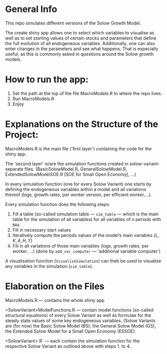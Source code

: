 # General Info

This repo simulates different versions of the Solow Growth Model.

The create shiny app allows one to select which variables to visualise as well as to set starting values of certain stocks and parameters that define the full evolution of all endogeneous variables. Additionally, one can also enter changes in the parameters and see what happens. That is especially useful, as this is commonly asked in questions around the Solow growth models.

# How to run the app:
1. Set the path at the top of the file MacroModels.R to where the repo lives. 
2. Run MacroModels.R 
3. Enjoy


# Explanations on the Structure of the Project:
MacroModels.R is the main file ('first layer') containing the code for the shiny app. 

The 'second layer' is/are the simulation functions created in solow-variant-separate files. (BasicSolowModel.R, GeneralSolowModel.R, ExtendedSolowModelSOE.R [SOE for Small Open Economy], ...)

In every simulation function (one for every Solow Variant) one starts by defining the endogeneous variables within a model and all variations thereof (logs, growth rates, per worker version, per efficient worker,...). 

Every simulation function does the following steps:

1. Fill a table (so-called simulation table — `sim_table` — which is the main table for the simulation of all variables) for all variables of $n$ periods with `NA`s
2. Fill in necessary start values
3. Iteratively compute the periods values of the model’s main variables ($L,K, A, H, Y$)
4. Fill in all variations of those main variables (logs, growth rates, per worker, ...) (done by `add_var_computer` — 'additional variable computer')

A visualisation function (`VisualiseSimulation`) can theb be used to visualize any variables in the simulation (`sim_table`).

# Elaboration on the Files
MacroModels.R — contains the whole shiny app

\<SolowVariant\>ModelFunctions.R — contain model functions (so-called structural equations) of every Solow Variant as well as formulae for the steady state values of some key endogeneous variables.
(Solow Variants are (for now) the Basic Solow Model (BS), the General Solow Model (GS), the Extended Solow Model for a Small Open Economy (ESSOE).

\<SolowVariant\>.R` — each contain the simulation function for the respective Solow Variant as outlined above with steps 1. to 4..

